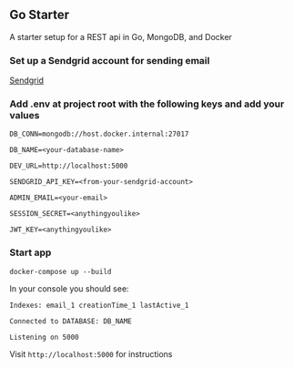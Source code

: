 ## Go Starter

A starter setup for a REST api in Go, MongoDB, and Docker

### Set up a Sendgrid account for sending email

[Sendgrid](https://sendgrid.com/)

### Add .env at project root with the following keys and add your values

```
DB_CONN=mongodb://host.docker.internal:27017

DB_NAME=<your-database-name>

DEV_URL=http://localhost:5000

SENDGRID_API_KEY=<from-your-sendgrid-account>

ADMIN_EMAIL=<your-email>

SESSION_SECRET=<anythingyoulike>

JWT_KEY=<anythingyoulike>
```

### Start app

`docker-compose up --build`

In your console you should see:

`Indexes: email_1 creationTime_1 lastActive_1`

`Connected to DATABASE: DB_NAME`

`Listening on 5000`

Visit `http://localhost:5000` for instructions
